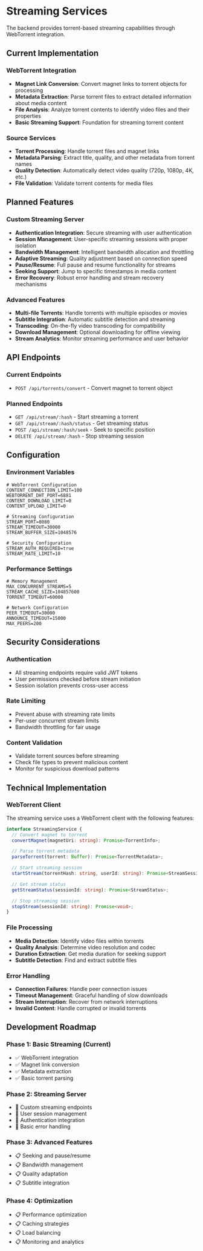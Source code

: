 # Streaming Services

The backend provides torrent-based streaming capabilities through WebTorrent integration.

## Current Implementation

### WebTorrent Integration

- **Magnet Link Conversion**: Convert magnet links to torrent objects for processing
- **Metadata Extraction**: Parse torrent files to extract detailed information about media content
- **File Analysis**: Analyze torrent contents to identify video files and their properties
- **Basic Streaming Support**: Foundation for streaming torrent content

### Source Services

- **Torrent Processing**: Handle torrent files and magnet links
- **Metadata Parsing**: Extract title, quality, and other metadata from torrent names
- **Quality Detection**: Automatically detect video quality (720p, 1080p, 4K, etc.)
- **File Validation**: Validate torrent contents for media files

## Planned Features

### Custom Streaming Server

- **Authentication Integration**: Secure streaming with user authentication
- **Session Management**: User-specific streaming sessions with proper isolation
- **Bandwidth Management**: Intelligent bandwidth allocation and throttling
- **Adaptive Streaming**: Quality adjustment based on connection speed
- **Pause/Resume**: Full pause and resume functionality for streams
- **Seeking Support**: Jump to specific timestamps in media content
- **Error Recovery**: Robust error handling and stream recovery mechanisms

### Advanced Features

- **Multi-file Torrents**: Handle torrents with multiple episodes or movies
- **Subtitle Integration**: Automatic subtitle detection and streaming
- **Transcoding**: On-the-fly video transcoding for compatibility
- **Download Management**: Optional downloading for offline viewing
- **Stream Analytics**: Monitor streaming performance and user behavior

## API Endpoints

### Current Endpoints

- `POST /api/torrents/convert` - Convert magnet to torrent object

### Planned Endpoints

- `GET /api/stream/:hash` - Start streaming a torrent
- `GET /api/stream/:hash/status` - Get streaming status
- `POST /api/stream/:hash/seek` - Seek to specific position
- `DELETE /api/stream/:hash` - Stop streaming session

## Configuration

### Environment Variables

```env
# WebTorrent Configuration
CONTENT_CONNECTION_LIMIT=100
WEBTORRENT_DHT_PORT=6881
CONTENT_DOWNLOAD_LIMIT=0
CONTENT_UPLOAD_LIMIT=0

# Streaming Configuration
STREAM_PORT=8080
STREAM_TIMEOUT=30000
STREAM_BUFFER_SIZE=1048576

# Security Configuration
STREAM_AUTH_REQUIRED=true
STREAM_RATE_LIMIT=10
```

### Performance Settings

```env
# Memory Management
MAX_CONCURRENT_STREAMS=5
STREAM_CACHE_SIZE=104857600
TORRENT_TIMEOUT=60000

# Network Configuration
PEER_TIMEOUT=30000
ANNOUNCE_TIMEOUT=15000
MAX_PEERS=200
```

## Security Considerations

### Authentication

- All streaming endpoints require valid JWT tokens
- User permissions checked before stream initiation
- Session isolation prevents cross-user access

### Rate Limiting

- Prevent abuse with streaming rate limits
- Per-user concurrent stream limits
- Bandwidth throttling for fair usage

### Content Validation

- Validate torrent sources before streaming
- Check file types to prevent malicious content
- Monitor for suspicious download patterns

## Technical Implementation

### WebTorrent Client

The streaming service uses a WebTorrent client with the following features:

```typescript
interface StreamingService {
  // Convert magnet to torrent
  convertMagnet(magnetUri: string): Promise<TorrentInfo>;

  // Parse torrent metadata
  parseTorrent(torrent: Buffer): Promise<TorrentMetadata>;

  // Start streaming session
  startStream(torrentHash: string, userId: string): Promise<StreamSession>;

  // Get stream status
  getStreamStatus(sessionId: string): Promise<StreamStatus>;

  // Stop streaming session
  stopStream(sessionId: string): Promise<void>;
}
```

### File Processing

- **Media Detection**: Identify video files within torrents
- **Quality Analysis**: Determine video resolution and codec
- **Duration Extraction**: Get media duration for seeking support
- **Subtitle Detection**: Find and extract subtitle files

### Error Handling

- **Connection Failures**: Handle peer connection issues
- **Timeout Management**: Graceful handling of slow downloads
- **Stream Interruption**: Recover from network interruptions
- **Invalid Content**: Handle corrupted or invalid torrents

## Development Roadmap

### Phase 1: Basic Streaming (Current)

- ✅ WebTorrent integration
- ✅ Magnet link conversion
- ✅ Metadata extraction
- ✅ Basic torrent parsing

### Phase 2: Streaming Server

- 🚧 Custom streaming endpoints
- 🚧 User session management
- 🚧 Authentication integration
- 🚧 Basic error handling

### Phase 3: Advanced Features

- 📋 Seeking and pause/resume
- 📋 Bandwidth management
- 📋 Quality adaptation
- 📋 Subtitle integration

### Phase 4: Optimization

- 📋 Performance optimization
- 📋 Caching strategies
- 📋 Load balancing
- 📋 Monitoring and analytics
